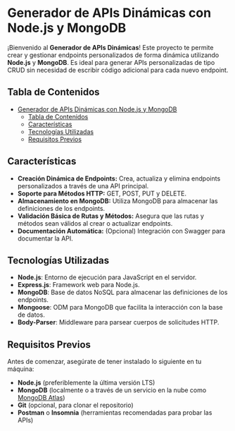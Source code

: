 # Generador de APIs Dinámicas con Node.js y MongoDB

¡Bienvenido al **Generador de APIs Dinámicas**! Este proyecto te permite crear y gestionar endpoints personalizados de forma dinámica utilizando **Node.js** y **MongoDB**. Es ideal para generar APIs personalizadas de tipo CRUD sin necesidad de escribir código adicional para cada nuevo endpoint.

## Tabla de Contenidos

- [Generador de APIs Dinámicas con Node.js y MongoDB](#generador-de-apis-dinámicas-con-nodejs-y-mongodb)
  - [Tabla de Contenidos](#tabla-de-contenidos)
  - [Características](#características)
  - [Tecnologías Utilizadas](#tecnologías-utilizadas)
  - [Requisitos Previos](#requisitos-previos)

## Características

- **Creación Dinámica de Endpoints:** Crea, actualiza y elimina endpoints personalizados a través de una API principal.
- **Soporte para Métodos HTTP:** GET, POST, PUT y DELETE.
- **Almacenamiento en MongoDB:** Utiliza MongoDB para almacenar las definiciones de los endpoints.
- **Validación Básica de Rutas y Métodos:** Asegura que las rutas y métodos sean válidos al crear o actualizar endpoints.
- **Documentación Automática:** (Opcional) Integración con Swagger para documentar la API.

## Tecnologías Utilizadas

- **Node.js**: Entorno de ejecución para JavaScript en el servidor.
- **Express.js**: Framework web para Node.js.
- **MongoDB**: Base de datos NoSQL para almacenar las definiciones de los endpoints.
- **Mongoose**: ODM para MongoDB que facilita la interacción con la base de datos.
- **Body-Parser**: Middleware para parsear cuerpos de solicitudes HTTP.

## Requisitos Previos

Antes de comenzar, asegúrate de tener instalado lo siguiente en tu máquina:

- **Node.js** (preferiblemente la última versión LTS)
- **MongoDB** (localmente o a través de un servicio en la nube como [MongoDB Atlas](https://www.mongodb.com/cloud/atlas))
- **Git** (opcional, para clonar el repositorio)
- **Postman** o **Insomnia** (herramientas recomendadas para probar las APIs)
